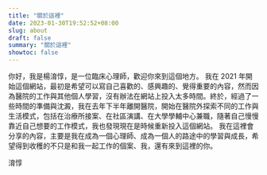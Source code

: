 ```yaml
---
title: "關於這裡"
date: 2023-01-30T19:52:52+08:00
slug: about
draft: false
summary: "關於這裡"
showtoc: false
---
```


你好，我是楊淯惇，是一位臨床心理師，歡迎你來到這個地方。
我在 2021 年開始這個網站，最初是希望可以寫自己喜歡的、感興趣的、覺得重要的內容，然而因為醫院的工作與其他個人學習，沒有辦法在網站上投入太多時間。終於，經過了一些時間的準備與沈澱，我在去年下半年離開醫院，開始在醫院外探索不同的工作與生活模式，包括在治療所接案、在社區演講、在大學學輔中心兼職，隨著自己慢慢靠近自己想要的工作模式，我也發現現在是時候重新投入這個網站。
我在這裡會分享的內容，主要是我在成為一個心理師、成為一個人的路途中的學習與成長，希望得到收穫的不只是和我一起工作的個案、我，還有來到這裡的你。

淯惇
